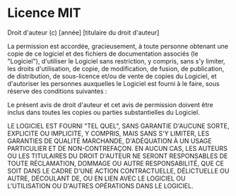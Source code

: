 # Licence MIT

Droit d'auteur (c) [année] [titulaire du droit d'auteur]

La permission est accordée, gracieusement, à toute personne obtenant une copie de ce logiciel et des fichiers de documentation associés (le "Logiciel"), d'utiliser le Logiciel sans restriction, y compris, sans s'y limiter, les droits d'utilisation, de copie, de modification, de fusion, de publication, de distribution, de sous-licence et/ou de vente de copies du Logiciel, et d'autoriser les personnes auxquelles le Logiciel est fourni à le faire, sous réserve des conditions suivantes :

Le présent avis de droit d'auteur et cet avis de permission doivent être inclus dans toutes les copies ou parties substantielles du Logiciel.

LE LOGICIEL EST FOURNI "TEL QUEL", SANS GARANTIE D'AUCUNE SORTE, EXPLICITE OU IMPLICITE, Y COMPRIS, MAIS SANS S'Y LIMITER, LES GARANTIES DE QUALITÉ MARCHANDE, D'ADÉQUATION À UN USAGE PARTICULIER ET DE NON-CONTREFAÇON. EN AUCUN CAS, LES AUTEURS OU LES TITULAIRES DU DROIT D'AUTEUR NE SERONT RESPONSABLES DE TOUTE RÉCLAMATION, DOMMAGE OU AUTRE RESPONSABILITÉ, QUE CE SOIT DANS LE CADRE D'UNE ACTION CONTRACTUELLE, DÉLICTUELLE OU AUTRE, DÉCOULANT DE, OU EN LIEN AVEC LE LOGICIEL OU L'UTILISATION OU D'AUTRES OPÉRATIONS DANS LE LOGICIEL.
